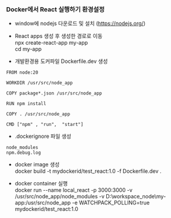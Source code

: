 ### Docker에서 React 실행하기 환경설정
- window에 nodejs 다운로드 및 설치 (https://nodejs.org/)
- React apps 생성 후 생성한 경로로 이동<br/>
   npx create-react-app my-app <br/>
   cd my-app<br/>   
  
-  개발환경용 도커파일 Dockerfile.dev 생성
  ```docker
FROM node:20

WORKDIR /usr/src/node_app

COPY package*.json /usr/src/node_app

RUN npm install

COPY . /usr/src/node_app

CMD ["npm" , "run",  "start"]
  ```

-  .dockerignore 파일 생성
```docker
node_modules
npm.debug.log
```

 - docker image 생성<br/>
   docker build -t mydockerid/test_react:1.0 -f Dockerfile.dev .

  - docker container 실행<br/>
   docker run --name local_react -p 3000:3000 -v /usr/src/node_app/node_modules -v D:\workspace_node\my-app:/usr/src/node_app -e WATCHPACK_POLLING=true mydockerid/test_react:1.0

   
